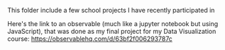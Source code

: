 This folder include a few school projects I have recently participated in

Here's the link to an observable (much like a jupyter notebook but using JavaScript), that was done as my final project for my Data Visualization course:
https://observablehq.com/d/63bf2f006293787c
